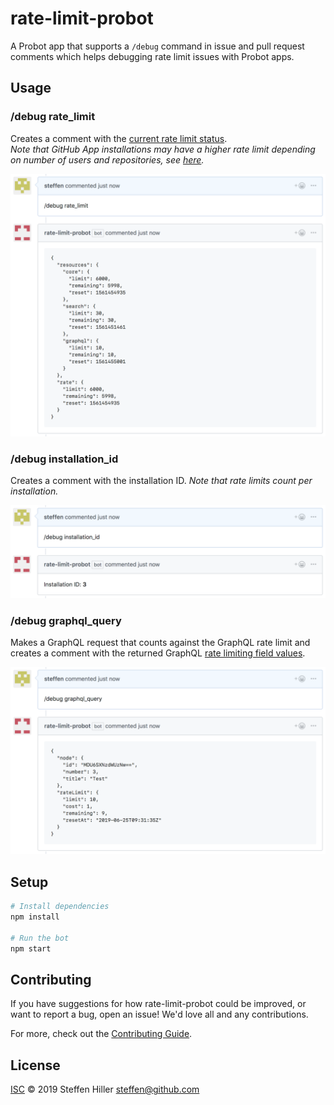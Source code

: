 # rate-limit-probot

A Probot app that supports a `/debug` command in issue and pull request comments which helps debugging rate limit issues with Probot apps.

## Usage

### /debug rate_limit

Creates a comment with the [current rate limit status](http://octokit.github.io/rest.js/#octokit-routes-rateLimit).  
_Note that GitHub App installations may have a higher rate limit depending on number of users and repositories, see [here](https://developer.github.com/apps/building-github-apps/understanding-rate-limits-for-github-apps/)._

![/debug rate_limit](./docs/screenshot_rate_limit.png)

### /debug installation_id

Creates a comment with the installation ID. _Note that rate limits count per installation._  

![/debug installation_id](./docs/screenshot_installation_id.png)

### /debug graphql_query

Makes a GraphQL request that counts against the GraphQL rate limit and creates a comment with the returned GraphQL [rate limiting field values](https://developer.github.com/v4/guides/resource-limitations/#returning-a-calls-rate-limit-status).

![/debug graphql_query](./docs/screenshot_graphql_query.png)

## Setup

```sh
# Install dependencies
npm install

# Run the bot
npm start
```

## Contributing

If you have suggestions for how rate-limit-probot could be improved, or want to report a bug, open an issue! We'd love all and any contributions.

For more, check out the [Contributing Guide](CONTRIBUTING.md).

## License

[ISC](LICENSE) © 2019 Steffen Hiller <steffen@github.com>
